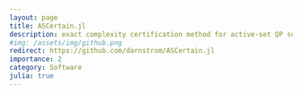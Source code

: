 ```yaml
---
layout: page
title: ASCertain.jl 
description: exact complexity certification method for active-set QP solvers 
#img: /assets/img/github.png
redirect: https://github.com/darnstrom/ASCertain.jl
importance: 2
category: Software
julia: true
---
```


